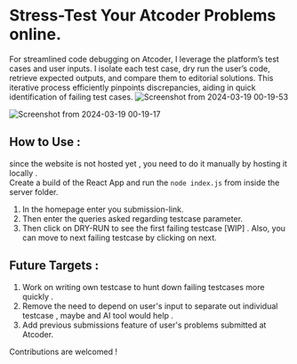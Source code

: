 # Stress-Test Your Atcoder Problems online.

For streamlined code debugging on Atcoder,
I leverage the platform’s test cases and user inputs. I
isolate each test case, dry run the user’s code, retrieve
expected outputs, and compare them to editorial solutions. This iterative process efficiently pinpoints discrepancies, aiding in quick identification of failing test
cases.
![Screenshot from 2024-03-19 00-19-53](https://github.com/IamMahfooz/stressTest/assets/92675550/66451f72-405b-49c1-898b-c2cca2517db3)

![Screenshot from 2024-03-19 00-19-17](https://github.com/IamMahfooz/stressTest/assets/92675550/8c7e8028-b46b-432c-bc70-56ea7bc8e3ba)




## How to Use :
since the website is not hosted yet , you need to do it manually by hosting it locally .  
Create a build of the React App and run the `node index.js`  from inside the server folder.
1. In the homepage enter you submission-link.  
2. Then enter the queries asked regarding testcase parameter.   
3. Then click on DRY-RUN to see the first failing testcase [WIP] . Also, you can move to next failing testcase by clicking on next.
 
## Future Targets :
1. Work on writing own testcase to hunt down failing testcases more quickly .
2. Remove the need to depend on user's input to separate out individual testcase , maybe and AI tool would help .
3. Add previous submissions feature of user's problems submitted at Atcoder.  
  
Contributions are welcomed !
